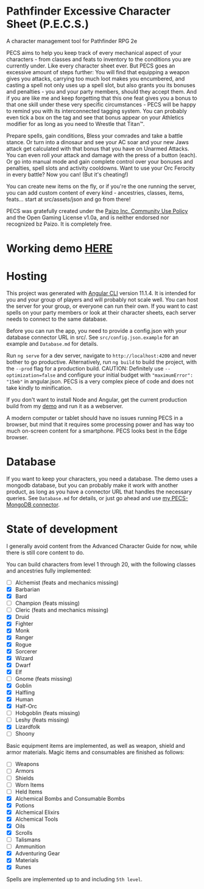 # Pathfinder Excessive Character Sheet (P.E.C.S.)

A character management tool for Pathfinder RPG 2e

PECS aims to help you keep track of every mechanical aspect of your characters - from classes and feats to inventory to the conditions you are currently under. Like every character sheet ever. But PECS goes an excessive amount of steps further: You will find that equipping a weapon gives you attacks, carrying too much loot makes you encumbered, and casting a spell not only uses up a spell slot, but also grants you its bonuses and penalties - you and your party members, should they accept them. And if you are like me and keep forgetting that this one feat gives you a bonus to that one skill under these very specific circumstances - PECS will be happy to remind you with its interconnected tagging system. You can probably even tick a box on the tag and see that bonus appear on your Athletics modifier for as long as you need to Wrestle that Titan™.

Prepare spells, gain conditions, Bless your comrades and take a battle stance. Or turn into a dinosaur and see your AC soar and your new Jaws attack get calculated with that bonus that you have on Unarmed Attacks. You can even roll your attack and damage with the press of a button (each). Or go into manual mode and gain complete control over your bonuses and penalties, spell slots and activity cooldowns. Want to use your Orc Ferocity in every battle? Now you can! (But it's cheating!)

You can create new items on the fly, or if you're the one running the server, you can add custom content of every kind - ancestries, classes, items, feats... start at src/assets/json and go from there!

PECS was gratefully created under the [Paizo Inc. Community Use Policy](https://paizo.com/community/communityuse) and the Open Gaming License v1.0a, and is neither endorsed nor recognized bz Paizo. It is completely free.

# Working demo [HERE](http://bukiro.github.io/PECS-Demo)

# Hosting

This project was generated with [Angular CLI](https://github.com/angular/angular-cli) version 11.1.4. It is intended for you and your group of players and will probably not scale well. You can host the server for your group, or everyone can run their own. If you want to cast spells on your party members or look at their character sheets, each server needs to connect to the same database.

Before you can run the app, you need to provide a config.json with your database connector URL in src/. See `src/config.json.example` for an example and `Database.md` for details.

Run `ng serve` for a dev server, navigate to `http://localhost:4200` and never bother to go productive. Alternatively, run `ng build` to build the project, with the `--prod` flag for a production build. CAUTION: Definitely use `--optimization=false` and configure your initial budget with `"maximumError": "15mb"` in angular.json. PECS is a very complex piece of code and does not take kindly to minification.

If you don't want to install Node and Angular, get the current production build from my [demo](http://github.com/bukiro/PECS-Demo) and run it as a webserver.

A modern computer or tablet should have no issues running PECS in a browser, but mind that it requires some processing power and has way too much on-screen content for a smartphone. PECS looks best in the Edge browser.

# Database

If you want to keep your characters, you need a database. The demo uses a mongodb database, but you can probably make it work with another product, as long as you have a connector URL that handles the necessary queries. See `Database.md` for details, or just go ahead and use [my PECS-MongoDB connector](https://github.com/bukiro/PECS-MongoDB-Connector).

# State of development

I generally avoid content from the Advanced Character Guide for now, while there is still core content to do.

You can build characters from level 1 through 20, with the following classes and ancestries fully implemented:

- [ ] Alchemist (feats and mechanics missing)
- [x] Barbarian
- [x] Bard
- [ ] Champion (feats missing)
- [ ] Cleric (feats and mechanics missing)
- [x] Druid
- [x] Fighter
- [x] Monk
- [x] Ranger
- [x] Rogue
- [x] Sorcerer
- [x] Wizard
- [x] Dwarf
- [x] Elf
- [ ] Gnome (feats missing)
- [x] Goblin
- [x] Halfling
- [x] Human
- [x] Half-Orc
- [ ] Hobgoblin (feats missing)
- [ ] Leshy (feats missing)
- [x] Lizardfolk
- [ ] Shoony

Basic equipment items are implemented, as well as weapon, shield and armor materials. Magic items and consumables are finished as follows:

- [ ] Weapons
- [ ] Armors
- [ ] Shields
- [ ] Worn Items
- [ ] Held Items
- [x] Alchemical Bombs and Consumable Bombs
- [x] Potions
- [x] Alchemical Elixirs
- [x] Alchemical Tools
- [x] Oils
- [x] Scrolls
- [ ] Talismans
- [ ] Ammunition
- [x] Adventuring Gear
- [x] Materials
- [x] Runes

Spells are implemented up to and including `5th level`.